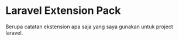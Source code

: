 # Laravel Extension Pack

Berupa catatan ekstension apa saja yang saya gunakan untuk project laravel.
